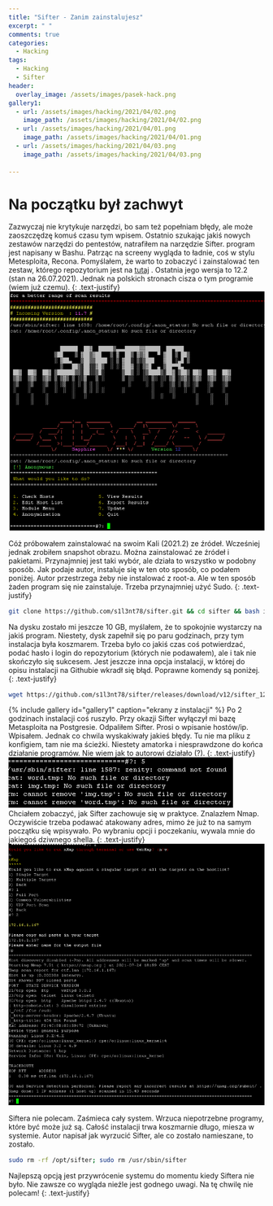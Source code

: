 ```yaml
---
title: "Sifter - Zanim zainstalujesz"
excerpt: " "
comments: true
categories:
  - Hacking  
tags:
  - Hacking
  - Sifter
header:
  overlay_image: /assets/images/pasek-hack.png
gallery1:
  - url: /assets/images/hacking/2021/04/02.png
    image_path: /assets/images/hacking/2021/04/02.png    
  - url: /assets/images/hacking/2021/04/01.png
    image_path: /assets/images/hacking/2021/04/01.png
  - url: /assets/images/hacking/2021/04/03.png
    image_path: /assets/images/hacking/2021/04/03.png

---
```

# Na początku był zachwyt
Zazwyczaj nie krytykuje narzędzi, bo sam też popełniam błędy, ale może zaoszczędzę komuś czasu tym wpisem. Ostatnio szukając jakiś nowych zestawów narzędzi do pentestów, natrafiłem na narzędzie Sifter. program jest napisany w Bashu. Patrząc na screeny wygląda to ładnie, coś w stylu Metesploita, Recona. Pomyślałem, że warto to zobaczyć i zainstalować ten zestaw, którego repozytorium jest na [tutaj](https://github.com/s1l3nt78/sifter) . Ostatnia jego wersja to 12.2 (stan na 26.07.2021). Jednak na polskich stronach cisza o tym programie (wiem już czemu). 
{: .text-justify}
![sifter](/assets/images/hacking/2021/04/sifter.png)

Cóż próbowałem zainstalować na swoim Kali (2021.2) ze źródeł. Wcześniej jednak zrobiłem snapshot obrazu. Można zainstalować ze źródeł i pakietami. Przynajmniej jest taki wybór, ale działa to wszystko w podobny sposób. Jak podaje autor, instaluje się w ten oto sposób, co podałem poniżej. Autor przestrzega żeby nie instalować z root-a. Ale w ten sposób żaden program się nie zainstaluje. Trzeba przynajmniej użyć Sudo.
{: .text-justify}
```bash
git clone https://github.com/s1l3nt78/sifter.git && cd sifter && bash install.sh
```
Na dysku zostało mi jeszcze 10 GB, myślałem, że to spokojnie wystarczy na jakiś program. Niestety, dysk zapełnił się po paru godzinach, przy tym instalacja była koszmarem. Trzeba było co jakiś czas coś potwierdzać, podać hasło i login do repozytorium (których nie podawałem), ale i tak nie skończyło się sukcesem. Jest jeszcze inna opcja instalacji, w której do opisu instalacji na Githubie wkradł się błąd. Poprawne komendy są poniżej.
{: .text-justify}
```bash
wget https://github.com/s1l3nt78/sifter/releases/download/v12/sifter_12.deb; sudo dpkg -i sifter_12.deb; sudo sifter
```
{% include gallery id="gallery1" caption="ekrany z instalacji"  %}
Po 2 godzinach instalacji coś ruszyło. Przy okazji Sifter wyłączył mi bazę Metasploita na Postgresie. Odpaliłem Sifter. Prosi o wpisanie hostów/ip. Wpisałem. Jednak co chwila wyskakiwały jakieś błędy. Tu nie ma pliku z konfigiem, tam nie ma ścieżki. Niestety amatorka i niesprawdzone do końca działanie programów. Nie wiem jak to autorowi działało (?).
{: .text-justify}
![path](/assets/images/hacking/2021/04/path.png)
Chciałem zobaczyć, jak Sifter zachowuje się w praktyce. Znalazłem Nmap. Oczywiście trzeba podawać atakowany adres, mimo że już to na samym początku się wpisywało. Po wybraniu opcji i poczekaniu, wywala mnie do jakiegoś dziwnego shella.
{: .text-justify}
![sifter](/assets/images/hacking/2021/04/nmap.png)

Siftera nie polecam. Zaśmieca cały system. Wrzuca niepotrzebne programy, które być może już są. Całość instalacji trwa koszmarnie długo, miesza w systemie. Autor napisał jak wyrzucić Sifter, ale co zostało namieszane, to zostało.
```bash
sudo rm -rf /opt/sifter; sudo rm /usr/sbin/sifter 
```
Najlepszą opcją jest przywrócenie systemu do momentu kiedy Siftera nie było. Nie zawsze co wygląda nieźle jest godnego uwagi. Na tę chwilę nie polecam!
{: .text-justify}
